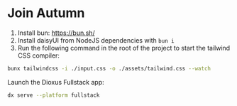# Join Autumn

1. Install bun: <https://bun.sh/>
2. Install daisyUI from NodeJS dependencies with `bun i`
3. Run the following command in the root of the project to start the tailwind CSS compiler:

```bash
bunx tailwindcss -i ./input.css -o ./assets/tailwind.css --watch
```

Launch the Dioxus Fullstack app:

```bash
dx serve --platform fullstack
```
